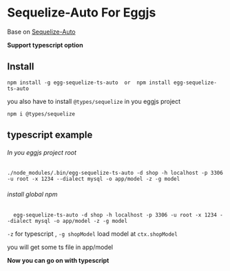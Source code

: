 # Sequelize-Auto For Eggjs
Base on [Sequelize-Auto]('https://github.com/sequelize/sequelize-auto)

**Support typescript option**

## Install
```
npm install -g egg-sequelize-ts-auto  or  npm install egg-sequelize-ts-auto
```
you also have to install `@types/sequelize` in you eggjs project

```
npm i @types/sequelize
```


## typescript example
###### In you eggjs project root
```
./node_modules/.bin/egg-sequelize-ts-auto -d shop -h localhost -p 3306 -u root -x 1234 --dialect mysql -o app/model -z -g model
```
###### install global npm
```
  egg-sequelize-ts-auto -d shop -h localhost -p 3306 -u root -x 1234 --dialect mysql -o app/model -z -g model
```
`-z` for typescript , `-g shopModel` load model at `ctx.shopModel`

you will get some ts file in app/model

**Now you can go on with typescript**



